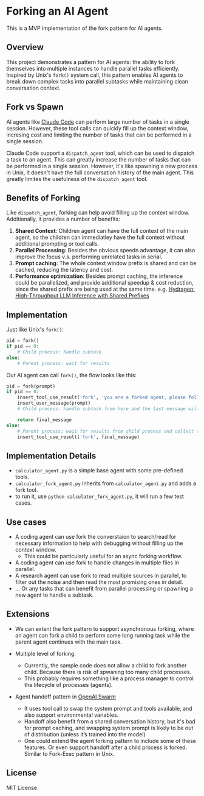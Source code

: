 # Forking an AI Agent

This is a MVP implementation of the fork pattern for AI agents.

## Overview

This project demonstrates a pattern for AI agents: the ability to fork themselves into multiple instances to handle parallel tasks efficiently.
Inspired by Unix's `fork()` system call, this pattern enables AI agents to break down complex tasks into parallel subtasks while maintaining clean conversation context.

## Fork vs Spawn

AI agents like [Claude Code](https://docs.anthropic.com/en/docs/agents-and-tools/claude-code/overview) can perform large number of tasks in a single session.
However, these tool calls can quickly fill up the context window, incresing cost and limiting the number of tasks that can be performed in a single session.

Claude Code support a `dispatch_agent` tool, which can be used to dispatch a task to an agent.
This can greatly increase the number of tasks that can be performed in a single session.
However, it's like spawning a new process in Unix, it doesn't have the full conversation history of the main agent. This greatly limites the usefulness of the `dispatch_agent` tool.


## Benefits of Forking

Like `dispatch_agent`, forking can help avoid filling up the context window. Additionally, it provides a number of benefits:

1. **Shared Context**: Children agent can have the full context of the main agent, so the children can immediatley have the full context without additional prompting or tool calls.
2. **Parallel Processing**: Besides the obvious speedn advantage, it can also improve the focus v.s. performing unrelated tasks in serial.
3. **Prompt caching**: The whole context window prefix is shared and can be cached, reducing the latency and cost.
4. **Performance optimization**: Besides prompt caching, the inference could be parallelized, and provide additional speedup & cost reduction, since the shared prefix are being used at the same time. e.g. [Hydragen: High-Throughput LLM Inference with Shared Prefixes](https://arxiv.org/abs/2402.05099)

## Implementation

Just like Unix's `fork()`:
```python
pid = fork()
if pid == 0:
    # Child process: handle subtask
else:
    # Parent process: wait for results
```

Our AI agent can call `fork()`, the flow looks like this:

```python
pid = fork(prompt)
if pid == 0:
    insert_tool_use_result('fork', 'you are a forked agent, please follow the instructions from the parent agent:')
    insert_user_message(prompt)
    # Child process: handle subtask from here and the last message will be collected by the parent process

    return final_message
else:
    # Parent process: wait for results from child process and collect the last message from the child process
    insert_tool_use_result('fork', final_message)

```

## Implementation Details

- `calculator_agent.py` is a simple base agent with some pre-defined tools.
- `calculator_fork_agent.py` inherits from `calculator_agent.py` and adds a fork tool.
- to run it, use `python calculator_fork_agent.py`, it will run a few test cases.


## Use cases
- A coding agent can use fork the converstaion to search/read for necessary information to help with debugging without filling up the context window.
    - This could be particularly useful for an async forking workflow.
- A coding agent can use fork to handle changes in multiple files in parallel.
- A research agent can use fork to read multiple sources in parallel, to filter out the noise and then read the most promising ones in detail.
- ... Or any tasks that can benefit from parallel processing or spawning a new agent to handle a subtask.

## Extensions
- We can extent the fork pattern to support asynchronous forking, where an agent can fork a child to perform some long running task while the parent agent continues with the main task.
- Multiple level of forking.
    - Currently, the sample code does not allow a child to fork another child. Because there is risk of spwaning too many child processes.
    - This probably requires something like a process manager to control the lifecycle of processes (agents).

- Agent handoff pattern in [OpenAI Swarm](https://github.com/openai/swarm)
    - It uses tool call to swap the system prompt and tools available, and also support environmental variables.
    - Handoff also benefit from a shared conversation history, but it's bad for prompt caching, and swapping system prompt is likely to be out of distribution (unless it’s trained into the model)
    - One could extend the agent forking pattern to include some of these features. Or even support handoff after a child process is forked. Similar to Fork-Exec pattern in Unix.

## License

MIT License